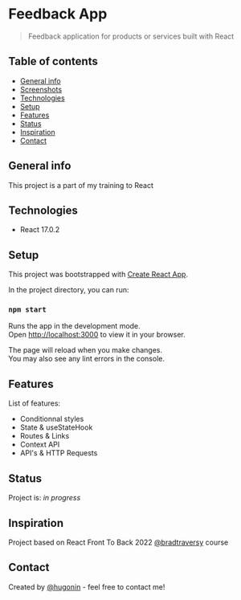 # Feedback App
> Feedback application for products or services built with React

## Table of contents
* [General info](#general-info)
* [Screenshots](#screenshots)
* [Technologies](#technologies)
* [Setup](#setup)
* [Features](#features)
* [Status](#status)
* [Inspiration](#inspiration)
* [Contact](#contact)

## General info
This project is a part of my training to React

## Technologies
* React 17.0.2

## Setup
This project was bootstrapped with [Create React App](https://github.com/facebook/create-react-app).

In the project directory, you can run:

### `npm start`

Runs the app in the development mode.\
Open [http://localhost:3000](http://localhost:3000) to view it in your browser.

The page will reload when you make changes.\
You may also see any lint errors in the console.


## Features
List of features:

* Conditionnal styles
* State & useStateHook
* Routes & Links
* Context API
* API's & HTTP Requests



## Status
Project is: _in progress_  


## Inspiration
Project based on React Front To Back 2022 [@bradtraversy](https://github.com/bradtraversy)  course
## Contact
Created by [@hugonin](https://github.com/hugonin) - feel free to contact me!